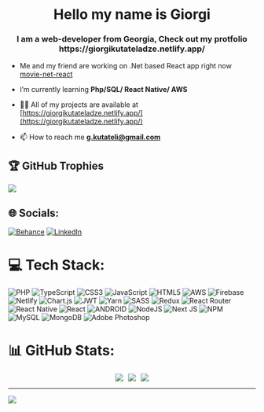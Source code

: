  <h1 align="center">Hello my name is Giorgi</h1>
<h3 align="center">I am a web-developer from Georgia, Check out my protfolio https://giorgikutateladze.netlify.app/</h3>

- Me and my friend are working on .Net based React app right now [movie-net-react](https://github.com/vindexTOS/movie-net-react)

- I’m currently learning **Php/SQL/ React Native/ AWS**

- 👨‍💻 All of my projects are available at [https://giorgikutateladze.netlify.app/](https://giorgikutateladze.netlify.app/)

- 📫 How to reach me **g.kutateli@gmail.com**
## 🏆 GitHub Trophies
![](https://github-profile-trophy.vercel.app/?username=vindexTOS&theme=radical&no-frame=true&no-bg=false&margin-w=4)
 
 
## 🌐 Socials:
[![Behance](https://img.shields.io/badge/Behance-1769ff?logo=behance&logoColor=white)](https://behance.net/vindexTOS) [![LinkedIn](https://img.shields.io/badge/LinkedIn-%230077B5.svg?logo=linkedin&logoColor=white)](https://linkedin.com/in/https://www.linkedin.com/in/giorgi-kutateladze-65a83919a/) 

# 💻 Tech Stack:
![PHP](https://img.shields.io/badge/php-%23777BB4.svg?style=for-the-badge&logo=php&logoColor=white) ![TypeScript](https://img.shields.io/badge/typescript-%23007ACC.svg?style=for-the-badge&logo=typescript&logoColor=white) ![CSS3](https://img.shields.io/badge/css3-%231572B6.svg?style=for-the-badge&logo=css3&logoColor=white) ![JavaScript](https://img.shields.io/badge/javascript-%23323330.svg?style=for-the-badge&logo=javascript&logoColor=%23F7DF1E) ![HTML5](https://img.shields.io/badge/html5-%23E34F26.svg?style=for-the-badge&logo=html5&logoColor=white) ![AWS](https://img.shields.io/badge/AWS-%23FF9900.svg?style=for-the-badge&logo=amazon-aws&logoColor=white) ![Firebase](https://img.shields.io/badge/firebase-%23039BE5.svg?style=for-the-badge&logo=firebase) ![Netlify](https://img.shields.io/badge/netlify-%23000000.svg?style=for-the-badge&logo=netlify&logoColor=#00C7B7) ![Chart.js](https://img.shields.io/badge/chart.js-F5788D.svg?style=for-the-badge&logo=chart.js&logoColor=white) ![JWT](https://img.shields.io/badge/JWT-black?style=for-the-badge&logo=JSON%20web%20tokens) ![Yarn](https://img.shields.io/badge/yarn-%232C8EBB.svg?style=for-the-badge&logo=yarn&logoColor=white) ![SASS](https://img.shields.io/badge/SASS-hotpink.svg?style=for-the-badge&logo=SASS&logoColor=white) ![Redux](https://img.shields.io/badge/redux-%23593d88.svg?style=for-the-badge&logo=redux&logoColor=white) ![React Router](https://img.shields.io/badge/React_Router-CA4245?style=for-the-badge&logo=react-router&logoColor=white) ![React Native](https://img.shields.io/badge/react_native-%2320232a.svg?style=for-the-badge&logo=react&logoColor=%2361DAFB) ![React](https://img.shields.io/badge/react-%2320232a.svg?style=for-the-badge&logo=react&logoColor=%2361DAFB) ![ANDROID](https://img.shields.io/badge/android-%2320232a.svg?style=for-the-badge&logo=android&logoColor=%a4c639) ![NodeJS](https://img.shields.io/badge/node.js-6DA55F?style=for-the-badge&logo=node.js&logoColor=white) ![Next JS](https://img.shields.io/badge/Next-black?style=for-the-badge&logo=next.js&logoColor=white) ![NPM](https://img.shields.io/badge/NPM-%23000000.svg?style=for-the-badge&logo=npm&logoColor=white) ![MySQL](https://img.shields.io/badge/mysql-%2300f.svg?style=for-the-badge&logo=mysql&logoColor=white) ![MongoDB](https://img.shields.io/badge/MongoDB-%234ea94b.svg?style=for-the-badge&logo=mongodb&logoColor=white) ![Adobe Photoshop](https://img.shields.io/badge/adobephotoshop-%2331A8FF.svg?style=for-the-badge&logo=adobephotoshop&logoColor=white)
# 📊 GitHub Stats:
 <div style="display: flex; justify-content: center;">
  <img src="https://github-readme-stats.vercel.app/api?username=vindexTOS&theme=merko&hide_border=true&include_all_commits=true&count_private=true" style="margin-right: 10px;" />
  <img src="https://github-readme-streak-stats.herokuapp.com/?user=vindexTOS&theme=merko&hide_border=true" style="margin-right: 10px;" />
  <img src="https://github-readme-stats.vercel.app/api/top-langs/?username=vindexTOS&theme=merko&hide_border=true&include_all_commits=true&count_private=true&layout=compact" />
</div>

---
[![](https://visitcount.itsvg.in/api?id=vindexTOS&icon=0&color=3)](https://visitcount.itsvg.in)

<!-- Proudly created with GPRM ( https://gprm.itsvg.in ) -->
